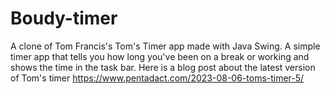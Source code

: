 # Boudy-timer
A clone of Tom Francis's Tom's Timer app made with Java Swing. 
A simple timer app that tells you how long you've been on a break or working and shows the time in the task bar. 
Here is a blog post about the latest version of Tom's timer https://www.pentadact.com/2023-08-06-toms-timer-5/
